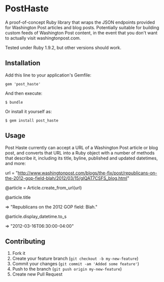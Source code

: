 # PostHaste

A proof-of-concept Ruby library that wraps the JSON endpoints provided for Washington Post articles and blog posts. Potentially suitable for building custom feeds of Washington Post content, in the event that you don't want to actually visit washingtonpost.com.

Tested under Ruby 1.9.2, but other versions should work.

## Installation

Add this line to your application's Gemfile:

    gem 'post_haste'

And then execute:

    $ bundle

Or install it yourself as:

    $ gem install post_haste

## Usage

Post Haste currently can accept a URL of a Washington Post article or blog post, and converts that URL into a Ruby object with a number of methods that describe it, including its title, byline, published and updated datetimes, and more:

  url = "http://www.washingtonpost.com/blogs/the-fix/post/republicans-on-the-2012-gop-field-blah/2012/03/15/gIQAT7CSFS_blog.html"

  @article = Article.create_from_url(url)

  @article.title

  => "Republicans on the 2012 GOP field: Blah."

  @article.display_datetime.to_s

  => "2012-03-16T06:30:00-04:00"

## Contributing

1. Fork it
2. Create your feature branch (`git checkout -b my-new-feature`)
3. Commit your changes (`git commit -am 'Added some feature'`)
4. Push to the branch (`git push origin my-new-feature`)
5. Create new Pull Request
